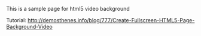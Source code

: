 This is a sample page for html5 video background

Tutorial: http://demosthenes.info/blog/777/Create-Fullscreen-HTML5-Page-Background-Video
